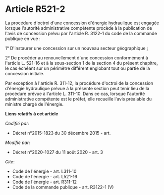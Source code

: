 # Article R521-2

La procédure d'octroi d'une concession d'énergie hydraulique est engagée lorsque l'autorité administrative compétente procède
à la publication de l'avis de concession prévu par l'article R. 3122-1 du code de la commande publique en vue : 

1° D'instaurer une concession sur un nouveau secteur géographique ; 

2° De procéder au renouvellement d'une concession conformément à l'article L. 521-16 et à la sous-section 1 de la section 4
du présent chapitre, le cas échéant sur un périmètre différent englobant tout ou partie de la concession initiale. 

Par exception à l'article R. 311-12, la procédure d'octroi de la concession d'énergie hydraulique prévue à la présente
section peut tenir lieu de la procédure prévue à l'article L. 311-10. Dans ce cas, lorsque l'autorité administrative
compétente est le préfet, elle recueille l'avis préalable du ministre chargé de l'énergie.

**Liens relatifs à cet article**

_Codifié par_:

  - Décret n°2015-1823 du 30 décembre 2015 - art.

_Modifié par_:

  - Décret n°2020-1027 du 11 août 2020 - art. 3

_Cite_:

  - Code de l'énergie - art. L311-10
  - Code de l'énergie - art. L521-16
  - Code de l'énergie - art. R311-12
  - Code de la commande publique - art. R3122-1 (V)
